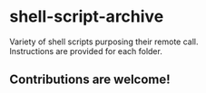 # shell-script-archive

Variety of shell scripts purposing their remote call.  
Instructions are provided for each folder.
## Contributions are welcome!
